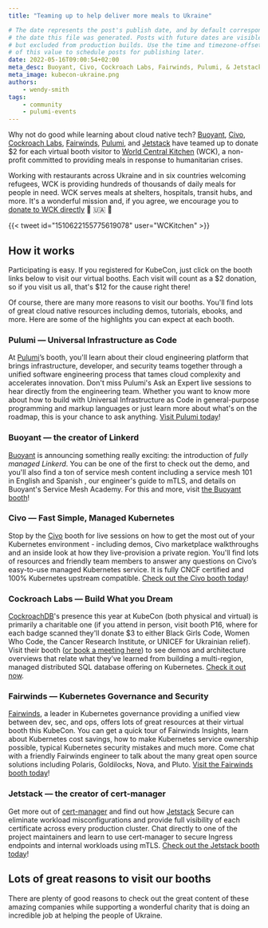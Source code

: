 ```yaml
---
title: "Teaming up to help deliver more meals to Ukraine"

# The date represents the post's publish date, and by default corresponds with
# the date this file was generated. Posts with future dates are visible in development,
# but excluded from production builds. Use the time and timezone-offset portions of
# of this value to schedule posts for publishing later.
date: 2022-05-16T09:00:54+02:00
meta_desc: Buoyant, Civo, Cockroach Labs, Fairwinds, Pulumi, & Jetstack team up to donate to World Central Kitchen to provide meals in response to humanitarian crises.
meta_image: kubecon-ukraine.png
authors:
    - wendy-smith
tags:
    - community
    - pulumi-events
---
```

Why not do good while learning about cloud native tech? [Buoyant](https://buoyant.io/), [Civo](https://www.civo.com/), [Cockroach Labs](https://www.cockroachlabs.com/), [Fairwinds](https://www.fairwinds.com/), [Pulumi](https://www.pulumi.com/), and [Jetstack](https://www.jetstack.io/) have teamed up to donate $2 for each virtual booth visitor to [World Central Kitchen](https://wck.org/) (WCK), a non-profit committed to providing meals in response to humanitarian crises.

<!--more-->
Working with restaurants across Ukraine and in six countries welcoming refugees, WCK is providing hundreds of thousands of daily meals for people in need. WCK serves meals at shelters, hospitals, transit hubs, and more. It's a wonderful mission and, if you agree, we encourage you to [donate to WCK directly](https://donate.wck.org/give/398293#!/donation/checkout) 💙 🇺🇦 💛

{{< tweet id="1510622155775619078" user="WCKitchen" >}}

## How it works

Participating is easy. If you registered for KubeCon, just click on the booth links below to visit our virtual booths. Each visit will count as a $2 donation, so if you visit us all, that's $12 for the cause right there!

Of course, there are many more reasons to visit our booths. You'll find lots of great cloud native resources including demos, tutorials, ebooks, and more. Here are some of the highlights you can expect at each booth.

### Pulumi — Universal Infrastructure as Code

At [Pulumi](https://www.pulumi.com/)’s booth, you'll learn about their cloud engineering platform that brings infrastructure, developer, and security teams together through a unified software engineering process that tames cloud complexity and accelerates innovation. Don't miss Pulumi's Ask an Expert live sessions to hear directly from the engineering team. Whether you want to know more about how to build with Universal Infrastructure as Code in general-purpose programming and markup languages or just learn more about what's on the roadmap, this is your chance to ask anything. [Visit Pulumi today](https://bit.ly/3M5b6Qj)!

### Buoyant — the creator of Linkerd

[Buoyant](https://buoyant.io/) is announcing something really exciting: the introduction of *fully managed Linkerd*. You can be one of the first to check out the demo, and you'll also find a ton of service mesh content including a service mesh 101 in English and Spanish , our engineer's guide to mTLS, and details on Buoyant's Service Mesh Academy. For this and more, visit [the Buoyant booth](https://kubecon-cloudnativecon-europe.com/virtual-exhibitor/?v4b4342b0f72f3260e37d74de68eab433fee0c641d933e76d52be7eb34b211371656f07b5a54b2e522db3ac7b27c7d555=908815D44FE61A2E80915ACEC6E64FC9A625809715300E330E9CA19100987FDC5540D5D12FFF991541BCDBA641CF8FDC)!

### Civo — Fast Simple, Managed Kubernetes

Stop by the [Civo](https://www.civo.com/) booth for live sessions on how to get the most out of your Kubernetes environment - including demos, Civo marketplace walkthroughs and an inside look at how they live-provision a private region. You'll find lots of resources and friendly team members to answer any questions on Civo’s easy-to-use managed Kubernetes service. It is fully CNCF certified and 100% Kubernetes upstream compatible. [Check out the Civo booth today](http://civo.io/kubecon)!

### Cockroach Labs — Build What you Dream

[CockroachDB](https://www.cockroachlabs.com/)'s presence this year at KubeCon (both physical and virtual) is primarily a charitable one (if you attend in person, visit booth P16, where for each badge scanned they'll donate $3 to either Black Girls Code, Women Who Code, the Cancer Research Institute, or UNICEF for Ukrainian relief). Visit their booth ([or book a meeting here](https://www.cockroachlabs.com/guides/kubecon-emea-2022/)) to see demos and architecture overviews that relate what they’ve learned from building a multi-region, managed distributed SQL database offering on Kubernetes. [Check it out now](http://cockroachlabs.com/kubecon).

### Fairwinds — Kubernetes Governance and Security

[Fairwinds](http://www.fairwinds.com), a leader in Kubernetes governance providing a unified view between dev, sec, and ops, offers lots of great resources at their virtual booth this KubeCon. You can get a quick tour of Fairwinds Insights, learn about Kubernetes cost savings, how to make Kubernetes service ownership possible, typical Kubernetes security mistakes and much more. Come chat with a friendly Fairwinds engineer to talk about the many great open source solutions including Polaris, Goldilocks, Nova, and Pluto.  [Visit the Fairwinds booth today](https://fairwinds.com/kubecon)!

### Jetstack — the creator of cert-manager

Get more out of [cert-manager](https://cert-manager.io/) and find out how  [Jetstack](https://www.jetstack.io/) Secure can eliminate workload misconfigurations and provide full visibility of each certificate across every production cluster. Chat directly to one of the project maintainers and learn to use cert-manager to secure Ingress endpoints and internal workloads using mTLS. [Check out the Jetstack booth today](https://jetstack.io/kubecon)!

## Lots of great reasons to visit our booths

There are plenty of good reasons to check out the great content of these amazing companies while supporting a wonderful charity that is doing an incredible job at helping the people of Ukraine.
